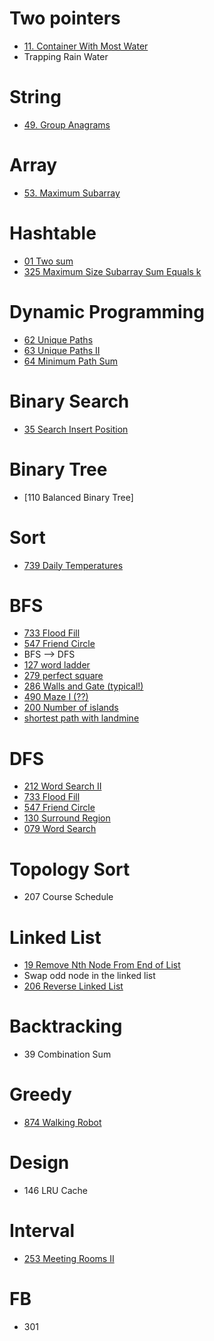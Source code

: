 # Two pointers
 * [11. Container With Most Water](./011_ContainerWithMostWater.py)
 * Trapping Rain Water

# String
 * [49. Group Anagrams](./049_Group_Anagrams.py)

# Array
 * [53. Maximum Subarray](./053_Maximum_Subarray.py)

# Hashtable
 * [01 Two sum](./001_TwoSum.py)
 * [325 Maximum Size Subarray Sum Equals k](./325_Maximum_Size_Subarray_Sum_Equals_k.py)

# Dynamic Programming
 * [62 Unique Paths](./062_Unique_Path.py)
 * [63 Unique Paths II](./063_Unique_Path_II.py)
 * [64 Minimum Path Sum](./064_Min_Path_Sum.py)

# Binary Search
 * [35 Search Insert Position](./035_Search_Insert_Position.py)

# Binary Tree
 * [110 Balanced Binary Tree]

# Sort
 * [739 Daily Temperatures](./739_daily_temperature.py)

# BFS
 * [733 Flood Fill ](./733_Flood_FIll.py)
 * [547 Friend Circle](./547_Friend_Circle.py)
 * BFS --> DFS
 * [127 word ladder](./127_Word_Ladder.py)
 * [279 perfect square](./279_Perfect_Square.py)
 * [286 Walls and Gate (typical!)](./286_Walls_And_Gates.py)
 * [490 Maze I (??)](./490_The_Maze.py)
 * [200 Number of islands](./200_Number_Of_Island.py)
 * [shortest path with landmine](./shortest_path_mine.py)

# DFS
 * [212 Word Search II](./212_Word_Search_II.py)
 * [733 Flood Fill](./733_Flood_FIll.py)
 * [547 Friend Circle](./547_Friend_Circle.py)
 * [130 Surround Region](./130_Surround_Region.py)
 * [079 Word Search](./079_Word_Search.py)

# Topology Sort
 * 207 Course Schedule

# Linked List
 * [19 Remove Nth Node From End of List](./019_Remove_Nth_Node_From_End.py)
 * Swap odd node in the linked list
 * [206 Reverse Linked List](./206_Reverse_Linked_List.py)

# Backtracking
 * 39 Combination Sum

# Greedy
 * [874 Walking Robot](./874_Walking_Robot.py)

# Design
 * 146 LRU Cache

# Interval
 * [253 Meeting Rooms II](./253_Meeting_Rooms_II.py)

# FB
 * 301
